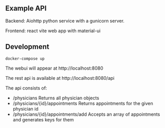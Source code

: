 ## Example API

Backend: Aiohttp python service with a gunicorn server.

Frontend: react vite web app with material-ui

## Development

```
docker-compose up
```

The webui will appear at http://localhost:8080

The rest api is available at http://localhost:8080/api

The api consists of:

- /physicians Returns all physician objects
- /physicians/{id}/appointments Returns appointments for the given physician id
- /physicians/{id}/appointments/add Accepts an array of appointments and generates keys for them
